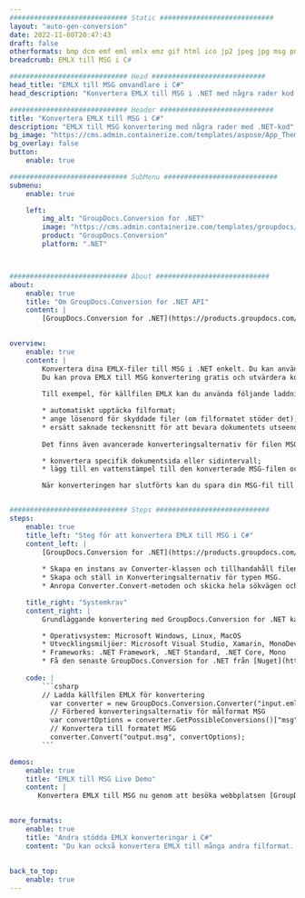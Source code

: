 ```yaml
---
############################# Static ############################
layout: "auto-gen-conversion"
date: 2022-11-08T20:47:43
draft: false
otherformats: bmp dcm emf eml emlx emz gif html ico jp2 jpeg jpg msg png psb psd svg svgz tga tif tiff webp wmf wmz
breadcrumb: EMLX till MSG i C#

############################# Head ############################
head_title: "EMLX till MSG omvandlare i C#"
head_description: "Konvertera EMLX till MSG i .NET med några rader kod. Använd GroupDocs Document Conversion API för att konvertera över 160 filformat."

############################# Header ############################
title: "Konvertera EMLX till MSG i C#"
description: "EMLX till MSG konvertering med några rader med .NET-kod"
bg_image: "https://cms.admin.containerize.com/templates/aspose/App_Themes/V3/images/bg/header1.png"
bg_overlay: false
button:
    enable: true

############################# SubMenu ############################
submenu:
    enable: true

    left:
        img_alt: "GroupDocs.Conversion for .NET"
        image: "https://cms.admin.containerize.com/templates/groupdocs/images/product-logos/90x90-noborder/groupdocs-conversion-net.png"
        product: "GroupDocs.Conversion"
        platform: ".NET"



############################# About ############################
about:
    enable: true
    title: "Om GroupDocs.Conversion for .NET API"
    content: |
        [GroupDocs.Conversion for .NET](https://products.groupdocs.com/conversion/net/) kan användas för att konvertera Microsoft Word, Excel, PowerPoint, PDF, Visio och andra format. GroupDocs.Conversion är ett fristående API som är lämpligt för back-end och interna system där hög prestanda krävs. Det beror inte på någon programvara som Microsoft eller Open Office.
    

overview:
    enable: true
    content: |
        Konvertera dina EMLX-filer till MSG i .NET enkelt. Du kan använda bara ett par C# kodrader i valfri plattform som du vill, som - Windows, Linux, macOS.
        Du kan prova EMLX till MSG konvertering gratis och utvärdera konverteringsresultatens kvalitet. Tillsammans med enkla filkonverteringsscenarier kan du prova mer avancerade alternativ för att ladda källfilen EMLX och för att spara resultatet MSG. 
        
        Till exempel, för källfilen EMLX kan du använda följande laddningsalternativ:

        * automatiskt upptäcka filformat;
        * ange lösenord för skyddade filer (om filformatet stöder det);
        * ersätt saknade teckensnitt för att bevara dokumentets utseende.
        
        Det finns även avancerade konverteringsalternativ för filen MSG:

        * konvertera specifik dokumentsida eller sidintervall;
        * lägg till en vattenstämpel till den konverterade MSG-filen och många fler.

        När konverteringen har slutförts kan du spara din MSG-fil till den lokala filsökvägen eller någon tredje parts lagring som FTP, Amazon S3, Google Drive, Dropbox etc. Observera - för att konvertera EMLX till {{ TO}} det finns inget behov av någon ytterligare programvara installerad - som MS Office, Open Office, Adobe Acrobat Reader etc.


############################# Steps ############################
steps:
    enable: true
    title_left: "Steg för att konvertera EMLX till MSG i C#"
    content_left: |
        [GroupDocs.Conversion for .NET](https://products.groupdocs.com/conversion/net/) gör det enkelt för utvecklare att konvertera en EMLX-fil till MSG med några rader kod.
        
        * Skapa en instans av Converter-klassen och tillhandahåll filen EMLX med den fullständiga sökvägen
        * Skapa och ställ in Konverteringsalternativ för typen MSG.
        * Anropa Converter.Convert-metoden och skicka hela sökvägen och formatet (MSG) som en parameter

    title_right: "Systemkrav"
    content_right: |
        Grundläggande konvertering med GroupDocs.Conversion for .NET kan göras med bara några enkla steg. Våra API:er stöds på alla större plattformar och operativsystem. Innan du kör koden nedan, se till att du har följande förutsättningar installerade på ditt system.

        * Operativsystem: Microsoft Windows, Linux, MacOS
        * Utvecklingsmiljöer: Microsoft Visual Studio, Xamarin, MonoDevelop
        * Frameworks: .NET Framework, .NET Standard, .NET Core, Mono
        * Få den senaste GroupDocs.Conversion for .NET från [Nuget](https://www.nuget.org/packages/groupdocs.conversion)
         
    code: |
        ```csharp    
        // Ladda källfilen EMLX för konvertering
          var converter = new GroupDocs.Conversion.Converter("input.emlx");
          // Förbered konverteringsalternativ för målformat MSG
          var convertOptions = converter.GetPossibleConversions()["msg"].ConvertOptions;
          // Konvertera till formatet MSG
          converter.Convert("output.msg", convertOptions);
        ```

demos:
    enable: true
    title: "EMLX till MSG Live Demo"
    content: |
       Konvertera EMLX till MSG nu genom att besöka webbplatsen [GroupDocs.Conversion App](https://products.groupdocs.app/conversion/family). Onlinedemo har följande fördelar
          

more_formats:
    enable: true
    title: "Andra stödda EMLX konverteringar i C#"
    content: "Du kan också konvertera EMLX till många andra filformat. Se listan nedan."
       
       
back_to_top:
    enable: true
---
```


